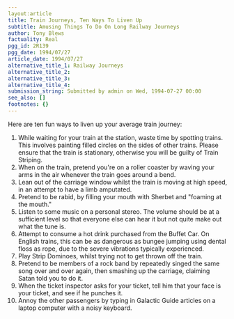 ```yaml
---
layout:article
title: Train Journeys, Ten Ways To Liven Up
subtitle: Amusing Things To Do On Long Railway Journeys
author: Tony Blews
factuality: Real
pgg_id: 2R139
pgg_date: 1994/07/27
article_date: 1994/07/27
alternative_title_1: Railway Journeys
alternative_title_2: 
alternative_title_3: 
alternative_title_4: 
submission_string: Submitted by admin on Wed, 1994-07-27 00:00
see_also: []
footnotes: {}
---
```

<div>
<p>Here are ten fun ways to liven up your average train journey:</p>
<ol>
<li value="1">While waiting for your train at the station, waste time by spotting trains. This involves painting filled circles on the sides of other trains. Please ensure that the train is stationary, otherwise you will be guilty of Train Striping.</li>
<li value="2">When on the train, pretend you're on a roller coaster by waving your arms in the air whenever the train goes around a bend.</li>
<li value="3">Lean out of the carriage window whilst the train is moving at high speed, in an attempt to have a limb amputated.</li>
<li value="4">Pretend to be rabid, by filling your mouth with Sherbet and "foaming at the mouth."</li>
<li value="5">Listen to some music on a personal stereo. The volume should be at a sufficient level so that everyone else can hear it but not quite make out what the tune is.</li>
<li value="6">Attempt to consume a hot drink purchased from the Buffet Car. On English trains, this can be as dangerous as bungee jumping using dental floss as rope, due to the severe vibrations typically experienced.</li>
<li value="7">Play Strip Dominoes, whilst trying not to get thrown off the train.</li>
<li value="8">Pretend to be members of a rock band by repeatedly singed the same song over and over again, then smashing up the carriage, claiming Satan told you to do it.</li>
<li value="9">When the ticket inspector asks for your ticket, tell him that your face is your ticket, and see if he punches it.</li>
<li value="10">Annoy the other passengers by typing in Galactic Guide articles on a laptop computer with a noisy keyboard.</li>
</ol>
<!--Amazon_CLS_IM_END-->
</div>

